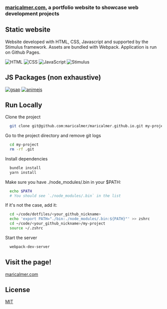 ### [maricalmer.com](https://maricalmer.com), a portfolio website to showcase web development projects

## Static website
Website developed with HTML, CSS, Javascript and supported by the Stimulus framework. Assets are bundled with Webpack. Application is run on Github Pages.

![HTML](https://img.shields.io/badge/HTML-5-E34F26?style=for-the-badge&logo=html5&logoColor=white)
![CSS](https://img.shields.io/badge/CSS-3-264DE4?style=for-the-badge&logo=css3&logoColor=white)
![JavaScript](https://img.shields.io/badge/JavaScript-ES6-yellow?style=for-the-badge&logo=javascript&logoColor=white)
![Stimulus](https://img.shields.io/badge/stimulus-3-77E8B9?style=for-the-badge&logo=stimulus&logoColor=white)

## JS Packages (non exhaustive)

[![gsap](https://img.shields.io/badge/gsap-3.11.4-yellow.svg)](https://yarnpkg.com/package/gsap)
[![animejs](https://img.shields.io/badge/animejs-3.2.1-yellow.svg)](https://yarnpkg.com/package/animejs)


## Run Locally

Clone the project

```bash
  git clone git@github.com:maricalmer/maricalmer.github.io.git my-project
```

Go to the project directory and remove git logs

```bash
  cd my-project
  rm -rf .git
```

Install dependencies

```bash
  bundle install
  yarn install
```

Make sure you have ./node_modules/.bin in your $PATH:

```bash
  echo $PATH
  # You should see `./node_modules/.bin` in the list
```

If it's not the case, add it:

```bash
  cd ~/code/dotfiles/<your_github_nickname>
  echo 'export PATH="./bin:./node_modules/.bin:${PATH}"' >> zshrc
  cd ~/code/<your_github_nickname>/my-project
  source ~/.zshrc
```

Start the server

```bash
  webpack-dev-server
```

## Visit the page!

[maricalmer.com](https://maricalmer.com)

## License


[MIT](https://choosealicense.com/licenses/mit/)
